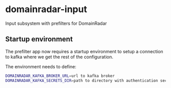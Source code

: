 # domainradar-input
Input subsystem with prefilters for DomainRadar

## Startup environment

The prefilter app now requires a startup environment to setup a connection to
kafka where we get the rest of the configuration.

The environment needs to define:
```bash
DOMAINRADAR_KAFKA_BROKER_URL=url to kafka broker
DOMAINRADAR_KAFKA_SECRETS_DIR=path to directory with authentication secrets
```
